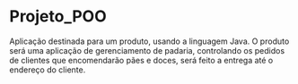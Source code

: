 # Projeto_POO
Aplicação destinada para um produto, usando a linguagem Java. O produto será uma aplicação de gerenciamento de padaria, controlando os pedidos de clientes que encomendarão pães e doces, será feito a entrega até o endereço do cliente. 
